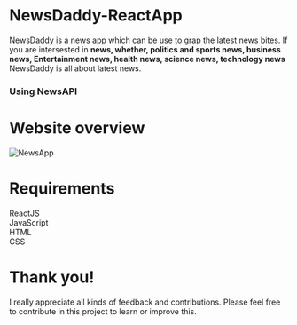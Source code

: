 # NewsDaddy-ReactApp

<p>NewsDaddy is a news app which can be use to grap the latest news bites. If you are intersested in <b>news, whether, politics and sports news, business news, Entertainment news, health news, science news, technology news</b> NewsDaddy is all about latest news.</p>
<h3>Using NewsAPI</h3>


# Website overview

![NewsApp](https://user-images.githubusercontent.com/95087498/198296268-47bc1048-86ad-4d72-b1d3-241f7c7ca5ba.gif)




<h1>Requirements</h1>
ReactJS<br>
JavaScript<br>
HTML<br>
CSS<br>

# Thank you!

I really appreciate all kinds of feedback and contributions. Please feel free to contribute in this project to learn or improve this.
